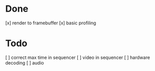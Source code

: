 # Done 
[x] render to framebuffer
[x] basic profiling

# Todo
[ ] correct max time in sequencer
[ ] video in sequencer
[ ] hardware decoding
[ ] audio